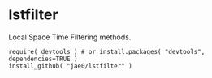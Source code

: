 # lstfilter

Local Space Time Filtering methods.

```
require( devtools ) # or install.packages( "devtools", dependencies=TRUE )
install_github( "jae0/lstfilter" ) 
```

